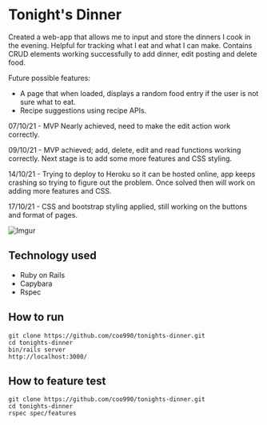 # Tonight's Dinner

Created a web-app that allows me to input and store the dinners I cook in the evening. Helpful for tracking what I eat and what I can make. Contains CRUD elements working successfully to add dinner, edit posting and delete food.

Future possible features:
 - A page that when loaded, displays a random food entry if the user is not sure what to eat.
 - Recipe suggestions using recipe APIs.

07/10/21 - MVP Nearly achieved, need to make the edit action work correctly.

09/10/21 - MVP achieved; add, delete, edit and read functions working correctly. Next stage is to add some more features and CSS styling.

14/10/21 - Trying to deploy to Heroku so it can be hosted online, app keeps crashing so trying to figure out the problem. Once solved then will work on adding more features and CSS.

17/10/21 - CSS and bootstrap styling applied, still working on the buttons and format of pages.

![Imgur](https://i.imgur.com/B4GfIs2.png)

## Technology used
- Ruby on Rails
- Capybara
- Rspec

## How to run
```
git clone https://github.com/coo990/tonights-dinner.git
cd tonights-dinner
bin/rails server
http://localhost:3000/
```

## How to feature test
```
git clone https://github.com/coo990/tonights-dinner.git
cd tonights-dinner
rspec spec/features
```